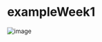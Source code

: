 # exampleWeek1

![image](https://user-images.githubusercontent.com/77270310/177927352-a12b964a-9b8e-4432-8caa-5654f7540193.png)
